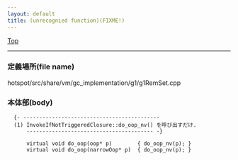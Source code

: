 ```yaml
---
layout: default
title: (unrecognied function)(FIXME!)
---
```

[Top](../index.html)

--- 
### 定義場所(file name)
hotspot/src/share/vm/gc_implementation/g1/g1RemSet.cpp


### 本体部(body)
```
  {- -------------------------------------------
  (1) InvokeIfNotTriggeredClosure::do_oop_nv() を呼び出すだけ.
      ---------------------------------------- -}

	  virtual void do_oop(oop* p)        { do_oop_nv(p); }
	  virtual void do_oop(narrowOop* p)  { do_oop_nv(p); }
	
```


